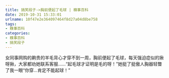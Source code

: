 ```yaml
---
title: 搞笑段子->胸前便起了毛球 | 糗事百科
date: 2019-10-31 15:33:01
urlname: 10f47e2e364097464f8d27a04d8be758
tags: 
- 糗事百科
categories:
- 糗事百科
- 搞笑段子
---
```

女同事网购的齁贵的羊毛背心才穿不到一周，胸前便起了毛球，每天强迫症似的揪呀揪，大家都劝她联系客服……“起毛球才证明是毛的呀！”她挺了挺傲人胸器轻瞥了我一眼“你穿…肯定不能起球！”


